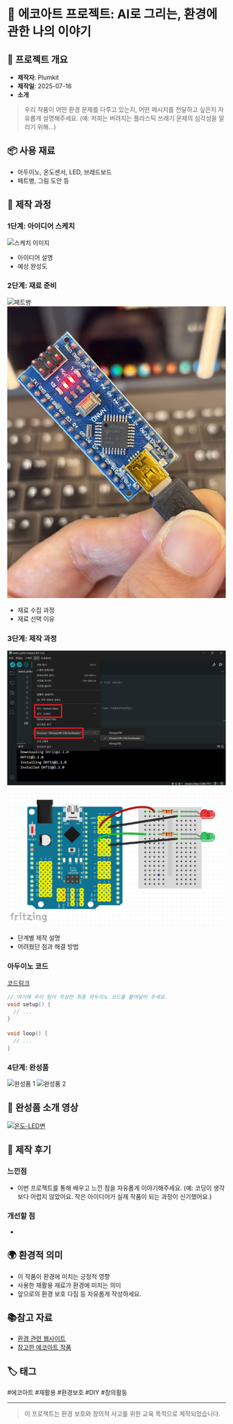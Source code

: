 # 🌱 에코아트 프로젝트: AI로 그리는, 환경에 관한 나의 이야기


## 📖 프로젝트 개요
- **제작자**: Plumkit
- **제작일**: 2025-07-16
- **소개**
> 우리 작품이 어떤 환경 문제를 다루고 있는지, 어떤 메시지를 전달하고 싶은지 자유롭게 설명해주세요.
> (예: 저희는 버려지는 플라스틱 쓰레기 문제의 심각성을 알리기 위해...)


## 📦 사용 재료
- 아두이노, 온도센서, LED, 브레드보드
- 페트병, 그림 도안 등


## 🔧 제작 과정


### 1단계: 아이디어 스케치
![스케치 이미지](images/sketch.jpg)
- 아이디어 설명
- 예상 완성도

### 2단계: 재료 준비
![페트병](페트.png)
![아두이노나노](아두이노나노.png)
- 재료 수집 과정
- 재료 선택 이유

### 3단계: 제작 과정
![설명](nano보드설정.png)

![설명](회로도.png)

- 단계별 제작 설명
- 어려웠던 점과 해결 방법

### 아두이노 코드
[코드링크](https://github.com/zzeromin/eco-art-project/)

```cpp
// 여기에 우리 팀이 작성한 최종 아두이노 코드를 붙여넣어 주세요.
void setup() {
  // ...
}

void loop() {
  // ...
}
```

### 4단계: 완성품
![완성품 1](images/final1.jpg)
![완성품 2](images/final2.jpg)


## 🎯 완성품 소개 영상
[![온도-LED변](https://img.youtube.com/vi/9K9Y-W1CK3E/0.jpg)](https://www.youtube.com/shorts/9K9Y-W1CK3E) 



## 💭 제작 후기
### 느낀점
- 이번 프로젝트를 통해 배우고 느낀 점을 자유롭게 이야기해주세요.
(예: 코딩이 생각보다 어렵지 않았어요. 작은 아이디어가 실제 작품이 되는 과정이 신기했어요.)

### 개선할 점
- 


## 🌍 환경적 의미
- 이 작품이 환경에 미치는 긍정적 영향
- 사용한 재활용 재료가 환경에 미치는 의미
- 앞으로의 환경 보호 다짐 등 자유롭게 작성하세요.


## 📚참고 자료
- [환경 관련 웹사이트](링크)
- [참고한 에코아트 작품](링크)


## 🏷️ 태그
#에코아트 #재활용 #환경보호 #DIY #창의활동

---

> 이 프로젝트는 환경 보호와 창의적 사고를 위한 교육 목적으로 제작되었습니다.
